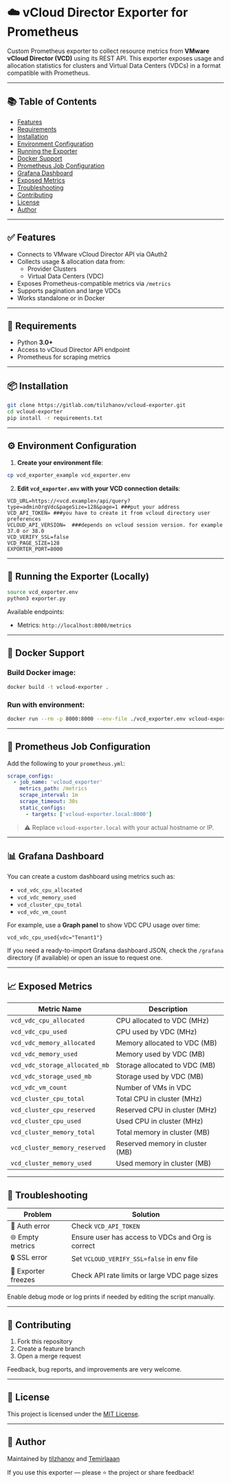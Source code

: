 # ☁️ vCloud Director Exporter for Prometheus

Custom Prometheus exporter to collect resource metrics from **VMware vCloud Director (VCD)** using its REST API. This exporter exposes usage and allocation statistics for clusters and Virtual Data Centers (VDCs) in a format compatible with Prometheus.

---

## <a name="table-of-contents"></a>📚 Table of Contents

- [Features](#features)
- [Requirements](#requirements)
- [Installation](#installation)
- [Environment Configuration](#environment-configuration)
- [Running the Exporter](#running-the-exporter)
- [Docker Support](#docker-support)
- [Prometheus Job Configuration](#prometheus-job-configuration)
- [Grafana Dashboard](#grafana-dashboard)
- [Exposed Metrics](#exposed-metrics)
- [Troubleshooting](#troubleshooting)
- [Contributing](#contributing)
- [License](#license)
- [Author](#author)

---

## <a name="features"></a>✅ Features

- Connects to VMware vCloud Director API via OAuth2
- Collects usage & allocation data from:
  - Provider Clusters
  - Virtual Data Centers (VDC)
- Exposes Prometheus-compatible metrics via `/metrics`
- Supports pagination and large VDCs
- Works standalone or in Docker

---

## <a name="requirements"></a>🧰 Requirements

- Python **3.0+**
- Access to vCloud Director API endpoint
- Prometheus for scraping metrics

---

## <a name="installation"></a>📦 Installation

```bash
git clone https://gitlab.com/tilzhanov/vcloud-exporter.git
cd vcloud-exporter
pip install -r requirements.txt
```

---

## <a name="environment-configuration"></a>⚙️ Environment Configuration

1. **Create your environment file**:

```bash
cp vcd_exporter_example vcd_exporter.env
```

2. **Edit `vcd_exporter.env` with your VCD connection details**:

```dotenv
VCD_URL=https://<vcd.example>/api/query?type=adminOrgVdc&pageSize=128&page=1 ###put your address
VCD_API_TOKEN= ###you have to create it from vcloud directory user preferences 
VCLOUD_API_VERSION=  ###depends on vcloud session version. for example 37.0 or 38.0
VCD_VERIFY_SSL=false
VCD_PAGE_SIZE=128
EXPORTER_PORT=8000
```

---

## <a name="running-the-exporter-locally"></a>🚀 Running the Exporter (Locally)

```bash
source vcd_exporter.env
python3 exporter.py
```

Available endpoints:

- Metrics: `http://localhost:8000/metrics`

---

## <a name="docker-support"></a>🐳 Docker Support

### <a name="build-docker-image"></a>Build Docker image:

```bash
docker build -t vcloud-exporter .
```

### <a name="run-with-environment"></a>Run with environment:

```bash
docker run --rm -p 8000:8000 --env-file ./vcd_exporter.env vcloud-exporter
```

---

## <a name="prometheus-job-configuration"></a>📡 Prometheus Job Configuration

Add the following to your `prometheus.yml`:

```yaml
scrape_configs:
  - job_name: 'vcloud_exporter'
    metrics_path: /metrics
    scrape_interval: 1m
    scrape_timeout: 30s
    static_configs:
      - targets: ['vcloud-exporter.local:8000']
```

> ⚠️ Replace `vcloud-exporter.local` with your actual hostname or IP.

---

## <a name="grafana-dashboard"></a>📊 Grafana Dashboard

You can create a custom dashboard using metrics such as:

- `vcd_vdc_cpu_allocated`
- `vcd_vdc_memory_used`
- `vcd_cluster_cpu_total`
- `vcd_vdc_vm_count`

For example, use a **Graph panel** to show VDC CPU usage over time:

```text
vcd_vdc_cpu_used{vdc="Tenant1"}
```

If you need a ready-to-import Grafana dashboard JSON, check the `/grafana` directory (if available) or open an issue to request one.

---

## <a name="exposed-metrics"></a>📈 Exposed Metrics

| Metric Name                            | Description                              |
|----------------------------------------|------------------------------------------|
| `vcd_vdc_cpu_allocated`                | CPU allocated to VDC (MHz)               |
| `vcd_vdc_cpu_used`                     | CPU used by VDC (MHz)                    |
| `vcd_vdc_memory_allocated`            | Memory allocated to VDC (MB)             |
| `vcd_vdc_memory_used`                 | Memory used by VDC (MB)                  |
| `vcd_vdc_storage_allocated_mb`        | Storage allocated to VDC (MB)            |
| `vcd_vdc_storage_used_mb`             | Storage used by VDC (MB)                 |
| `vcd_vdc_vm_count`                    | Number of VMs in VDC                     |
| `vcd_cluster_cpu_total`               | Total CPU in cluster (MHz)               |
| `vcd_cluster_cpu_reserved`            | Reserved CPU in cluster (MHz)            |
| `vcd_cluster_cpu_used`                | Used CPU in cluster (MHz)                |
| `vcd_cluster_memory_total`            | Total memory in cluster (MB)             |
| `vcd_cluster_memory_reserved`         | Reserved memory in cluster (MB)          |
| `vcd_cluster_memory_used`             | Used memory in cluster (MB)              |

---

## <a name="troubleshooting"></a>🧯 Troubleshooting

| Problem | Solution |
|--------|----------|
| 🔐 Auth error | Check `VCD_API_TOKEN` |
| 🌐 Empty metrics | Ensure user has access to VDCs and Org is correct |
| 🔒 SSL error | Set `VCLOUD_VERIFY_SSL=false` in env file |
| 🧊 Exporter freezes | Check API rate limits or large VDC page sizes |

Enable debug mode or log prints if needed by editing the script manually.

---

## <a name="contributing"></a>🤝 Contributing

1. Fork this repository
2. Create a feature branch
3. Open a merge request

Feedback, bug reports, and improvements are very welcome.

---

## <a name="license"></a>📄 License

This project is licensed under the [MIT License](./LICENSE).

---

## <a name="author"></a>👤 Author

Maintained by [tilzhanov](https://github.com/tilzhanov) and [Temirlaaan](https://github.com/Temirlaaan)

If you use this exporter — please ⭐️ the project or share feedback!
